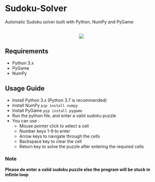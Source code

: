 # Sudoku-Solver
Automatic Sudoku solver built with Python, NumPy and PyGame<br><br>
<p align="center"><kbd><img src="https://drive.google.com/uc?export=view&id=1aFC3K1Y2qgd4jdQZ2STPZOayHiUhqsFb"></kbd></p>

## Requirements
- Python 3.x
- PyGame
- NumPy

## Usage Guide
- Install Python 3.x (Python 3.7 is recommended)
- Install NumPy
        ``` pip install numpy ```
- Install PyGame 
        ``` pip install pygame ```
- Run the python file, and enter a valid sudoku puzzle
- You can use :
    - Mouse pointer click to select a cell
    - Number keys 1-9 to enter
    - Arrow keys to navigate through the cells
    - Backspace key to clear the cell
    - Return key to solve the puzzle after entering the required cells

### Note
  **Please do enter a valid sudoku puzzle else the program will be stuck in infinte loop**

